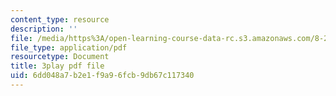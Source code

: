 ```yaml
---
content_type: resource
description: ''
file: /media/https%3A/open-learning-course-data-rc.s3.amazonaws.com/8-286-the-early-universe-fall-2013/6dd048a7b2e1f9a96fcb9db67c117340_eUYIcR1VGns.pdf
file_type: application/pdf
resourcetype: Document
title: 3play pdf file
uid: 6dd048a7-b2e1-f9a9-6fcb-9db67c117340
---
```

